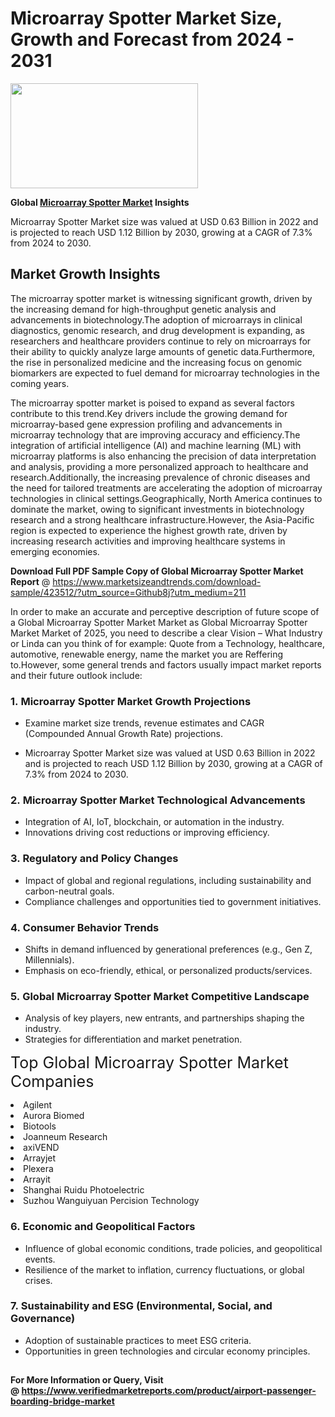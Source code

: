 <H1>Microarray Spotter Market Size, Growth and Forecast from 2024 - 2031</H1><img class="aligncenter size-medium wp-image-584254" src="https://thirdeyenews.in/wp-content/uploads/2024/09/Global-Market-Research-300x168.jpeg" alt="" width="300" height="168" /><p><strong>Global&nbsp;<a href="https://www.marketsizeandtrends.com/download-sample/423512/?utm_source=Github8j?utm_medium=211">Microarray Spotter Market</a> Insights</strong></p><p>Microarray Spotter Market size was valued at USD 0.63 Billion in 2022 and is projected to reach USD 1.12 Billion by 2030, growing at a CAGR of 7.3% from 2024 to 2030.</p><p><h2>Market Growth Insights</h2> <p>The microarray spotter market is witnessing significant growth, driven by the increasing demand for high-throughput genetic analysis and advancements in biotechnology.The adoption of microarrays in clinical diagnostics, genomic research, and drug development is expanding, as researchers and healthcare providers continue to rely on microarrays for their ability to quickly analyze large amounts of genetic data.Furthermore, the rise in personalized medicine and the increasing focus on genomic biomarkers are expected to fuel demand for microarray technologies in the coming years.</p> <p>The microarray spotter market is poised to expand as several factors contribute to this trend.Key drivers include the growing demand for microarray-based gene expression profiling and advancements in microarray technology that are improving accuracy and efficiency.The integration of artificial intelligence (AI) and machine learning (ML) with microarray platforms is also enhancing the precision of data interpretation and analysis, providing a more personalized approach to healthcare and research.Additionally, the increasing prevalence of chronic diseases and the need for tailored treatments are accelerating the adoption of microarray technologies in clinical settings.Geographically, North America continues to dominate the market, owing to significant investments in biotechnology research and a strong healthcare infrastructure.However, the Asia-Pacific region is expected to experience the highest growth rate, driven by increasing research activities and improving healthcare systems in emerging economies.</p> <p><span class=""><strong>Download Full PDF Sample Copy of Global Microarray Spotter Market Report</strong> @ <a href="https://www.marketsizeandtrends.com/download-sample/423512/?utm_source=Github8j?utm_medium=211" target="_blank">https://www.marketsizeandtrends.com/download-sample/423512/?utm_source=Github8j?utm_medium=211</a></span></p><p>In order to make an accurate and perceptive description of future scope of a Global&nbsp;Microarray Spotter Market Market as Global&nbsp;Microarray Spotter Market Market of 2025, you need to describe a clear Vision &ndash; What Industry or Linda can you think of for example: Quote from a Technology, healthcare, automotive, renewable energy, name the market you are Reffering to.However, some general trends and factors usually impact market reports and their future outlook include:</p><h3>1.&nbsp;<strong>Microarray Spotter Market Growth Projections</strong></h3><ul><li>Examine market size trends, revenue estimates and CAGR (Compounded Annual Growth Rate) projections.</li><li><p>Microarray Spotter Market size was valued at USD 0.63 Billion in 2022 and is projected to reach USD 1.12 Billion by 2030, growing at a CAGR of 7.3% from 2024 to 2030.</p></li></ul><h3>2.&nbsp;<strong>Microarray Spotter Market Technological Advancements</strong></h3><ul><li>Integration of AI, IoT, blockchain, or automation in the industry.</li><li>Innovations driving cost reductions or improving efficiency.</li></ul><h3>3.&nbsp;<strong>Regulatory and Policy Changes</strong></h3><ul><li>Impact of global and regional regulations, including sustainability and carbon-neutral goals.</li><li>Compliance challenges and opportunities tied to government initiatives.</li></ul><h3>4.&nbsp;<strong>Consumer Behavior Trends</strong></h3><ul><li>Shifts in demand influenced by generational preferences (e.g., Gen Z, Millennials).</li><li>Emphasis on eco-friendly, ethical, or personalized products/services.</li></ul><h3>5.&nbsp;<strong>Global Microarray Spotter Market Competitive Landscape</strong></h3><ul><li>Analysis of key players, new entrants, and partnerships shaping the industry.</li><li>Strategies for differentiation and market penetration.</li></ul><p data-pm-slice="1 1 []"><span style="color: inherit; font-family: inherit; font-size: 25px;">Top Global Microarray Spotter Market Companies</span></p><div class="" data-test-id=""><p><li>Agilent</li><li> Aurora Biomed</li><li> Biotools</li><li> Joanneum Research</li><li> axiVEND</li><li> Arrayjet</li><li> Plexera</li><li> Arrayit</li><li> Shanghai Ruidu Photoelectric</li><li> Suzhou Wanguiyuan Percision Technology</li></p></div><h3>6.&nbsp;<strong>Economic and Geopolitical Factors</strong></h3><ul><li>Influence of global economic conditions, trade policies, and geopolitical events.</li><li>Resilience of the market to inflation, currency fluctuations, or global crises.</li></ul><h3>7.&nbsp;<strong>Sustainability and ESG (Environmental, Social, and Governance)</strong></h3><ul><li>Adoption of sustainable practices to meet ESG criteria.</li><li>Opportunities in green technologies and circular economy principles.</li></ul><h2><strong style="font-size: 14px;">For More Information or Query, Visit @&nbsp;</strong><a style="background-color: #ffffff; font-size: 14px;" href="https://www.marketsizeandtrends.com/report/microarray-spotter-market/" target="_blank">https://www.verifiedmarketreports.com/product/airport-passenger-boarding-bridge-market</a></h2>